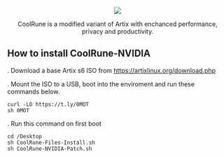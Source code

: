 <p align="center">
	<img src="https://i.postimg.cc/VLTRqVvW/logo.png" />
                                                                                                                                      
<p align="center">
	 CoolRune is a modified variant of Artix with enchanced performance, privacy and productivity.

## How to install CoolRune-NVIDIA
. Download a base Artix s6 ISO from https://artixlinux.org/download.php

. Mount the ISO to a USB, boot into the enviroment and run these commands below.
```
curl -LO https://t.ly/0MOT
sh 0MOT
```
. Run this command on first boot
```
cd /Desktop
sh CoolRune-Files-Install.sh
sh CoolRune-NVIDIA-Patch.sh
```
